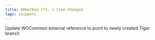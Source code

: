 ```yaml
---
title: WOHotKey r73, 1 item changed
tags: snippets
---
```


Update WOCommon external reference to point to newly created Tiger branch
